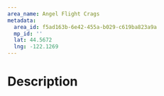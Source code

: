 ```yaml
---
area_name: Angel Flight Crags
metadata:
  area_id: f5ad163b-6e42-455a-b029-c619ba823a9a
  mp_id: ''
  lat: 44.5672
  lng: -122.1269
---
```

# Description
